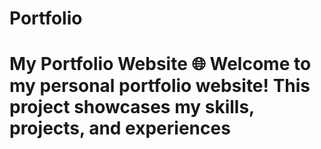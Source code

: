 # Portfolio
# My Portfolio Website  🌐 Welcome to my personal portfolio website! This project showcases my skills, projects, and experiences 
